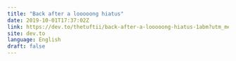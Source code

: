 ```yaml
---
title: "Back after a looooong hiatus"
date: 2019-10-01T17:37:02Z
link: https://dev.to/thetuftii/back-after-a-looooong-hiatus-1abm?utm_medium=RSS&utm_source=news.12bit.vn
site: dev.to
language: English
draft: false
---
```

